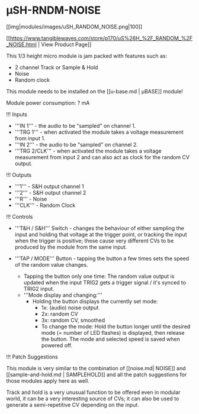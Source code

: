 # µSH-RNDM-NOISE
[[img|modules/images/uSH_RANDOM_NOISE.png|100]]

[[https://www.tangiblewaves.com/store/p170/uS%26H_%2F_RANDOM_%2F_NOISE.html  | View Product Page]]

This 1/3 height micro module is jam packed with features such as:
* 2 channel Track or Sample & Hold
* Noise
* Random clock

This module needs to be installed on the [[u-base.md | µBASE]] module!

Module power consumption: ? mA

!!! Inputs

* '''IN 1''' - the audio to be "sampled" on channel 1.
* '''TRG 1''' - when activated the module takes a voltage measurement from input 1.
* '''IN 2''' - the audio to be "sampled" on channel 2.
* '''TRG 2/CLK'''   - when activated the module takes a voltage measurement from input 2 and can also act as clock for the random CV output.

!!! Outputs

* '''1''' - S&H output channel 1
* '''2''' - S&H output channel 2
* '''R''' - Noise
* '''CLK''' - Random Clock

!!! Controls

* '''T&H / S&H''' Switch - changes the behaviour of either sampling the input and holding that voltage at the trigger point, or tracking the input when the trigger is positive; these cause very different CVs to be produced by the module from the same input.

* '''TAP / MODE''' Button - tapping the button a few times sets the speed of the random value changes. 
  * Tapping the button only one time: The random value output is updated when the input TRIG2 gets a trigger signal / it's synced to TRIG2 input.
  * '''Mode display and changing:'''
    * Holding the button displays the currently set mode:
      * 1x: (audio) noise output 
      * 2x: random CV
      * 3x: random CV, smoothed
      * To change the mode: Hold the button longer until the desired mode (= number of LED flashes) is displayed, then release the button. The mode and selected speed is saved when powered off.


!!! Patch Suggestions

This module is very similar to the combination of [[noise.md| NOISE]] and [[sample-and-hold.md | SAMPLEHOLD]] and all the patch suggestions for those modules apply here as well.

Track and hold is a very unusual function to be offered even in modular world, it can be a very interesting source of CVs; it can also be used to generate a semi-repetitive CV depending on the input.

